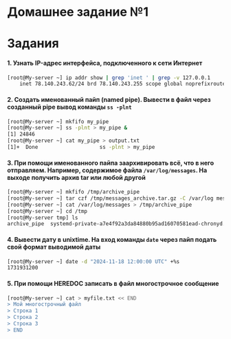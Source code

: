 # Домашнее задание №1



# Задания

#### 1. Узнать IP-адрес интерфейса, подключенного к сети Интернет
```sh
[root@My-server ~] ip addr show | grep 'inet ' | grep -v 127.0.0.1
    inet 78.140.243.62/24 brd 78.140.243.255 scope global noprefixroute enp0s5
```

#### 2. Создать именованный пайп (named pipe). Вывести в файл через созданный pipe вывод команды `ss -plnt`
```sh
[root@My-server ~] mkfifo my_pipe 
[root@My-server ~] ss -plnt > my_pipe &
[1] 24846
[root@My-server ~] cat my_pipe > output.txt
[1]+  Done                    ss -plnt > my_pipe
```
#### 3. При помощи именованного пайпа заархивировать всё, что в него отправляем. Например, содержимое файла `/var/log/messages`. На выходе получить архив tar или любой другой
```sh
[root@My-server ~] mkfifo /tmp/archive_pipe
[root@My-server ~] tar czf /tmp/messages_archive.tar.gz -C /var/log messages < /tmp/archive_pipe
[root@My-server ~] cat /var/log/messages > /tmp/archive_pipe
[root@My-server ~] cd /tmp
[root@My-server tmp] ls
archive_pipe  systemd-private-a7e4f92a3da84880b95ad16070581ead-chronyd.service-IlYHLj
```
#### 4. Вывести дату в unixtime. На вход команды `date` через пайп подать свой формат выводимой даты
```sh
[root@My-server ~] date -d "2024-11-18 12:00:00 UTC" +%s
1731931200
```
#### 5. При помощи HEREDOC записать в файл многострочное сообщение
```sh
[root@My-server ~] cat > myfile.txt << END
> Мой многострочный файл
> Строка 1
> Строка 2
> Строка 3
> END
```
